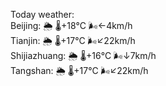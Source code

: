 Today weather:  
Beijing: 🌦 🌡️+18°C 🌬️←4km/h  
Tianjin: 🌦 🌡️+17°C 🌬️↙22km/h  
Shijiazhuang: 🌦 🌡️+16°C 🌬️↓7km/h  
Tangshan: 🌦 🌡️+17°C 🌬️↙22km/h  
